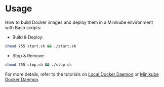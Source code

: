 # Usage

How to build Docker images and deploy them in a Minikube environment with Bash scripts:

* Build & Deploy: 
```bash
chmod 755 start.sh && ./start.sh
```

* Stop & Remove:
```bash
chmod 755 stop.sh && ./stop.sh
```

For more details, refer to the tutorials on [Local Docker Daemon](https://github.com/LamSut/Play-with-Containers/blob/main/1.database/mysql/tutorial-local.md) or [Minikube Docker Daemon](https://github.com/LamSut/Play-with-Containers/blob/main/1.database/mysql/tutorial-minikube.md).
